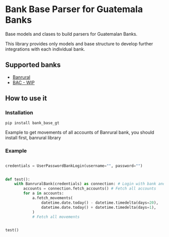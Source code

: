 # Bank Base Parser for Guatemala Banks

Base models and clases to build parsers for Guatemalan Banks.

This library provides only models and base structure to develop further integrations with each individual bank.

## Supported banks

- [Banrural](https://github.com/gt-banks-parser/banrural-scrapper)
- [BAC - WIP](https://github.com/gt-banks-parser/bac-gt-parser)



## How to use it

### Installation

`pip install bank_base_gt`

Example to get movements of all accounts of Banrural bank, you should install first, banrural library

### Example

```python

credentials = UserPasswordBankLogin(username="", password="")


def test():
    with BanruralBank(credentials) as connection: # Login with bank and make sure that we logout after doing all operations
        accounts = connection.fetch_accounts() # Fetch all accounts
        for a in accounts:
            a.fetch_movements(
                datetime.date.today() - datetime.timedelta(days=20),
                datetime.date.today() + datetime.timedelta(days=1),
            )
            # Fetch all movements 


test()
```